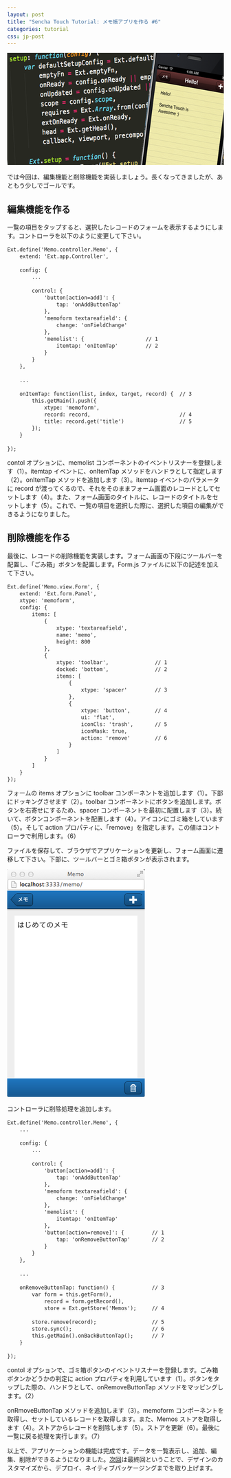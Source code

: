 ```yaml
---
layout: post
title: "Sencha Touch Tutorial: メモ帳アプリを作る #6"
categories: tutorial
css: jp-post
---
```


<a href="/public/images/i-memo-app-tutorial2.png"><img src="/public/images/i-memo-app-tutorial2.png" alt="" title="i-memo-app-tutorial" width="601" height="261" class="aligncenter size-full wp-image-564" /></a>



では今回は、編集機能と削除機能を実装しましょう。長くなってきましたが、あともう少しでゴールです。



<!--more-->

<h2><strong>編集機能を作る</strong></h2>

一覧の項目をタップすると、選択したレコードのフォームを表示するようにします。コントローラを以下のように変更して下さい。



<pre><code>Ext.define('Memo.controller.Memo', {
    extend: 'Ext.app.Controller',

    config: {
        ...

        control: {
            'button[action=add]': {
                tap: 'onAddButtonTap'
            },
            'memoform textareafield': {
                change: 'onFieldChange'
            },
            'memolist': {                    // 1
                itemtap: 'onItemTap'         // 2
            }
        }
    },

    ...

    onItemTap: function(list, index, target, record) {  // 3
        this.getMain().push({
            xtype: 'memoform',
            record: record,                             // 4
            title: record.get('title')                  // 5
        });
    }

});
</code></pre>

contol オプションに、memolist コンポーネントのイベントリスナーを登録します（1）。itemtap イベントに、onItemTap メソッドをハンドラとして指定します（2）。onItemTap メソッドを追加します（3）。itemtap イベントのパラメータに record が渡ってくるので、それをそのままフォーム画面のレコードとしてセットします（4）。また、フォーム画面のタイトルに、レコードのタイトルをセットします（5）。これで、一覧の項目を選択した際に、選択した項目の編集ができるようになりました。



<h2><strong>削除機能を作る</strong></h2>

最後に、レコードの削除機能を実装します。フォーム画面の下段にツールバーを配置し、「ごみ箱」ボタンを配置します。Form.js ファイルに以下の記述を加えて下さい。



<pre><code>Ext.define('Memo.view.Form', {
    extend: 'Ext.form.Panel',
    xtype: 'memoform',
    config: {
        items: [
            {
                xtype: 'textareafield',
                name: 'memo',
                height: 800
            },
            {
                xtype: 'toolbar',               // 1
                docked: 'bottom',               // 2
                items: [
                    {
                        xtype: 'spacer'         // 3
                    },
                    {
                        xtype: 'button',        // 4
                        ui: 'flat',
                        iconCls: 'trash',       // 5
                        iconMask: true,
                        action: 'remove'        // 6
                    }
                ]
            }
        ]
    }
});
</code></pre>

フォームの items オプションに toolbar コンポーネントを追加します（1）。下部にドッキングさせます（2）。toolbar コンポーネントにボタンを追加します。ボタンを右寄せにするため、spacer コンポーネントを最初に配置します（3）。続いて、ボタンコンポーネントを配置します（4）。アイコンにゴミ箱をしています（5）。そして action プロパティに、「remove」を指定します。この値はコントローラで利用します。（6）



ファイルを保存して、ブラウザでアプリケーションを更新し、フォーム画面に遷移して下さい。下部に、ツールバーとゴミ箱ボタンが表示されます。



<a href="/public/images/t-b-11.png"><img src="/public/images/t-b-11.png" alt="" title="t-b-11" width="320" height="530" class="alignnone size-full wp-image-548" /></a>



コントローラに削除処理を追加します。



<pre><code>Ext.define('Memo.controller.Memo', {
    ...

    config: {
        ...

        control: {
            'button[action=add]': {
                tap: 'onAddButtonTap'
            },
            'memoform textareafield': {
                change: 'onFieldChange'
            },
            'memolist': {
                itemtap: 'onItemTap'
            },
            'button[action=remove]': {         // 1
                tap: 'onRemoveButtonTap'       // 2
            }
        }
    },

    ...

    onRemoveButtonTap: function() {            // 3
        var form = this.getForm(),
            record = form.getRecord(),
            store = Ext.getStore('Memos');     // 4

        store.remove(record);                  // 5
        store.sync();                          // 6
        this.getMain().onBackButtonTap();      // 7
    }

});
</code></pre>

contol オプションで、ゴミ箱ボタンのイベントリスナーを登録します。ごみ箱ボタンかどうかの判定に action プロパティを利用しています（1）。ボタンをタップした際の、ハンドラとして、onRemoveButtonTap メソッドをマッピングします。（2）



onRmoveButtonTap メソッドを追加します（3）。memoform コンポーネントを取得し、セットしているレコードを取得します。また、Memos ストアを取得します（4）。ストアからレコードを削除します（5）。ストアを更新（6）。最後に一覧に戻る処理を実行します。（7）



以上で、アプリケーションの機能は完成です。データを一覧表示し、追加、編集、削除ができるようになりました。<a href="http://kawanoshinobu.com/2012/12/tutorial-7/">次回</a>は最終回ということで、デザインのカスタマイズから、デプロイ、ネイティブパッケージングまでを取り上げます。




